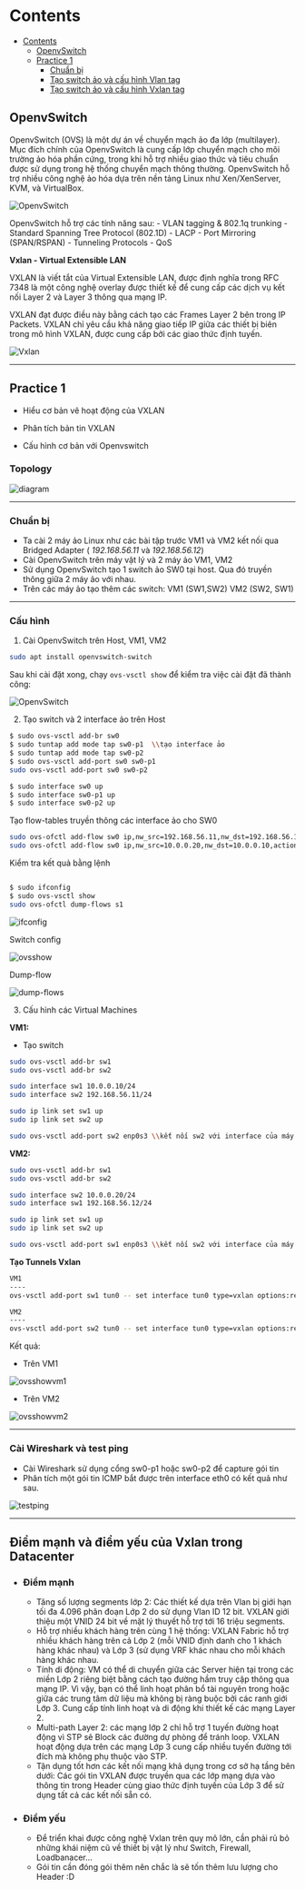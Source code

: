 # Contents

- [Contents](#contents)
  - [OpenvSwitch](#openvswitch)
  - [Practice 1](#practice-1)
    - [Chuẩn bị](#chuẩn-bị)
    - [Tạo switch ảo và cấu hình Vlan tag](#tạo-switch-ảo-và-cấu-hình-vlan-tag)
    - [Tạo switch ảo và cấu hình Vxlan tag](#tạo-switch-ảo-và-cấu-hình-vxlan-tag)

## OpenvSwitch

OpenvSwitch (OVS) là một dự án về chuyển mạch ảo đa lớp (multilayer). Mục đích chính của OpenvSwitch là cung cấp lớp chuyển mạch cho môi trường ảo hóa phần cứng, trong khi hỗ trợ nhiều giao thức và tiêu chuẩn được sử dụng trong hệ thống chuyển mạch thông thường. OpenvSwitch hỗ trợ nhiều công nghệ ảo hóa dựa trên nền tảng Linux như Xen/XenServer, KVM, và VirtualBox.

![OpenvSwitch](./img/OpenvSwitch.png)

OpenvSwitch hỗ trợ các tính năng sau: - VLAN tagging & 802.1q trunking - Standard Spanning Tree Protocol (802.1D) - LACP - Port Mirroring (SPAN/RSPAN) - Tunneling Protocols - QoS

**Vxlan - Virtual Extensible LAN**

VXLAN là viết tắt của Virtual Extensible LAN, được định nghĩa trong RFC 7348 là một công nghệ overlay được thiết kế để cung cấp các dịch vụ kết nối Layer 2 và Layer 3 thông qua mạng IP.

VXLAN đạt được điều này bằng cách tạo các Frames Layer 2 bên trong IP Packets. VXLAN chỉ yêu cầu khả năng giao tiếp IP giữa các thiết bị biên trong mô hình VXLAN, được cung cấp bởi các giao thức định tuyến.

![Vxlan](./img/vxlan.jpeg)

---

## Practice 1

- Hiểu cơ bản vê hoạt động của VXLAN

- Phân tích bản tin VXLAN

- Cấu hình cơ bản với Openvswitch

### Topology 

![diagram](./img/diagram.png)

---

### Chuẩn bị

- Ta cài 2 máy ảo Linux như các bài tập trước VM1 và VM2 kết nối qua Bridged Adapter ( *192.168.56.11* và *192.168.56.12*)
- Cài OpenvSwitch trên máy vật lý và 2 máy ảo VM1, VM2
- Sử dụng OpenvSwitch tạo 1 switch ảo SW0 tại host. Qua đó truyền thông giữa 2 máy ảo với nhau.
- Trên các máy ảo tạo thêm các switch: VM1 (SW1,SW2) VM2 (SW2, SW1)

---

### Cấu hình

1. Cài OpenvSwitch trên Host, VM1, VM2

```bash
sudo apt install openvswitch-switch
```

Sau khi cài đặt xong, chạy ```ovs-vsctl show``` để kiểm tra việc cài đặt đã thành công:

![OpenvSwitch](./img/rs.jpg)

2. Tạo switch và 2 interface ảo trên Host

```bash
$ sudo ovs-vsctl add-br sw0
$ sudo tuntap add mode tap sw0-p1  \\tạo interface ảo
$ sudo tuntap add mode tap sw0-p2
$ sudo ovs-vsctl add-port sw0 sw0-p1
sudo ovs-vsctl add-port sw0 sw0-p2

$ sudo interface sw0 up
$ sudo interface sw0-p1 up
$ sudo interface sw0-p2 up
```

Tạo flow-tables truyền thông các interface ảo cho SW0

```bash
sudo ovs-ofctl add-flow sw0 ip,nw_src=192.168.56.11,nw_dst=192.168.56.12,actions=output:p2
sudo ovs-ofctl add-flow sw0 ip,nw_src=10.0.0.20,nw_dst=10.0.0.10,actions=output:p1
```

Kiểm tra kết quả bằng lệnh

```bash

$ sudo ifconfig
$ sudo ovs-vsctl show
sudo ovs-ofctl dump-flows s1
```

![ifconfig](./img/ifconfighost.png)

Switch config

![ovsshow](./img/ovsshow.png)

Dump-flow

![dump-flows](./img/dumpflow.png)

3. Cấu hình các Virtual Machines

**VM1:**

- Tạo switch 

```bash
sudo ovs-vsctl add-br sw1
sudo ovs-vsctl add-br sw2

sudo interface sw1 10.0.0.10/24
sudo interface sw2 192.168.56.11/24

sudo ip link set sw1 up
sudo ip link set sw2 up

sudo ovs-vsctl add-port sw2 enp0s3 \\kết nối sw2 với interface của máy ảo
```

**VM2:**

```bash
sudo ovs-vsctl add-br sw1
sudo ovs-vsctl add-br sw2

sudo interface sw2 10.0.0.20/24
sudo interface sw1 192.168.56.12/24

sudo ip link set sw1 up
sudo ip link set sw2 up

sudo ovs-vsctl add-port sw1 enp0s3 \\kết nối sw2 với interface của máy ảo
```

**Tạo Tunnels Vxlan**

```bash
VM1
----
ovs-vsctl add-port sw1 tun0 -- set interface tun0 type=vxlan options:remote_ip=192.168.56.12 options:key=123

VM2
----
ovs-vsctl add-port sw2 tun0 -- set interface tun0 type=vxlan options:remote_ip=192.168.56.12 options:key=123
```

Kết quả:

- Trên VM1

![ovsshowvm1](./img/ovsshowvm1.png)

- Trên VM2

![ovsshowvm2](./img/ovsshowvm2.png)

---

### Cài Wireshark và test ping

- Cài Wireshark sử dụng cổng sw0-p1 hoặc sw0-p2 để capture gói tin
- Phân tích một gói tin ICMP bắt được trên interface eth0 có kết quả như sau.

![testping](./img/testping.png)

---

## Điểm mạnh và điểm yếu của Vxlan trong Datacenter

- ### Điểm mạnh
    - Tăng số lượng segments lớp 2: Các thiết kế dựa trên Vlan bị giới hạn tối đa 4.096 phân đoạn Lớp 2 do sử dụng Vlan ID 12 bit. VXLAN giới thiệu một VNID 24 bit về mặt lý thuyết hỗ trợ tới 16 triệu segments.
    - Hỗ trợ nhiều khách hàng trên cùng 1 hệ thống: VXLAN Fabric hỗ trợ nhiều khách hàng trên cả Lớp 2 (mỗi VNID định danh cho 1 khách hàng khác nhau) và Lớp 3 (sử dụng VRF khác nhau cho mỗi khách hàng khác nhau.
    - Tính di động: VM có thể di chuyển giữa các Server hiện tại trong các miền Lớp 2 riêng biệt bằng cách tạo đường hầm truy cập thông qua mạng IP. Vì vậy, bạn có thể linh hoạt phân bổ tài nguyên trong hoặc giữa các trung tâm dữ liệu mà không bị ràng buộc bởi các ranh giới Lớp 3. Cung cấp tính linh hoạt và di động khi thiết kế các mạng Layer 2.
    - Multi-path Layer 2: các mạng lớp 2 chỉ hỗ trợ 1 tuyến đường hoạt động vì STP sẽ Block các đường dự phòng để tránh loop. VXLAN hoạt động dựa trên các mạng Lớp 3 cung cấp nhiều tuyến đường tới đích mà không phụ thuộc vào STP.
    - Tận dụng tốt hơn các kết nối mạng khả dụng trong cơ sở hạ tầng bên dưới: Các gói tin VXLAN được truyền qua các lớp mạng dựa vào thông tin trong Header cùng giao thức định tuyến của Lớp 3 để sử dụng tất cả các kết nối sẵn có.

- ### Điểm yếu

    - Để triển khai được công nghệ Vxlan trên quy mô lớn, cần phải rủ bỏ những khái niệm cũ về thiết bị vật lý như Switch, Firewall, Loadbanacer…
    - Gói tin cần đóng gói thêm nên chắc là sẽ tốn thêm lưu lượng cho Header :D 